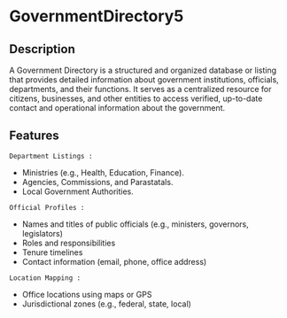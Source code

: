 # GovernmentDirectory5

## Description

A Government Directory is a structured and organized database or listing that provides detailed information about government institutions, officials, departments, and their functions. It serves as a centralized resource for citizens, businesses, and other entities to access verified, up-to-date contact and operational information about the government.

## Features

 `Department Listings :`
  - Ministries (e.g., Health, Education, Finance).
  - Agencies, Commissions, and Parastatals.
  - Local Government Authorities.
   
 `Official Profiles :`
   - Names and titles of public officials (e.g., ministers, governors, legislators)
   - Roles and responsibilities
   - Tenure timelines
   - Contact information (email, phone, office address)
    
`Location Mapping :`
  - Office locations using maps or GPS
  - Jurisdictional zones (e.g., federal, state, local)

